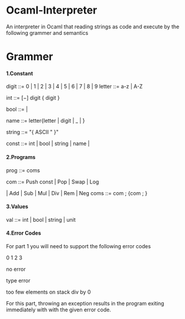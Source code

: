 # Ocaml-Interpreter

An interpreter in Ocaml that reading strings as code and execute by the following grammer and semantics

# Grammer 

#### 1.Constant ####

digit ::= 0 | 1 | 2 | 3 | 4 | 5 | 6 | 7 | 8 | 9 letter ::= a-z | A-Z

int ::= [−] digit { digit }

bool ::= <true> | <false>
  
name ::= letter{letter | digit | _ |  ́}
  
string ::= "{ ASCII \" }"
  
const ::= int | bool | string | name | <unit>

#### 2.Programs ####
  
prog ::= coms
  
com ::= Push const | Pop | Swap | Log
  
| Add | Sub | Mul | Div | Rem | Neg coms ::= com ; {com ; }
  
#### 3.Values ####
  
val ::= int | bool | string | unit
  
#### 4.Error Codes ####
  
For part 1 you will need to support the following error codes
  
0 1 2 3
  
no error
  
type error
  
too few elements on stack div by 0
  
For this part, throwing an exception results in the program exiting immediately with with the given error code.


